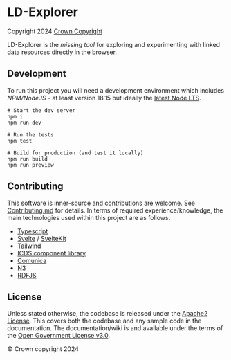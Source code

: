# LD-Explorer

Copyright 2024 [Crown Copyright](https://www.nationalarchives.gov.uk/information-management/re-using-public-sector-information/uk-government-licensing-framework/crown-copyright/)

LD-Explorer is the _missing tool_ for exploring and experimenting with linked data resources directly in the browser.

## Development

To run this project you will need a development environment which includes _NPM/NodeJS_ - at least version 18.15 but ideally the [latest Node LTS](https://nodejs.org/en).

```
# Start the dev server
npm i
npm run dev

# Run the tests
npm test

# Build for production (and test it locally)
npm run build
npm run preview
```

## Contributing

This software is inner-source and contributions are welcome. See [Contributing.md](./CONTRIBUTING.md) for details. In terms of required experience/knowledge, the main technologies used within this project are as follows.

- [Typescript](https://www.typescriptlang.org/)
- [Svelte](https://svelte.dev/) / [SvelteKit](https://kit.svelte.dev/)
- [Tailwind](https://tailwindcss.com/)
- [ICDS component library](https://design.sis.gov.uk/components)
- [Comunica](https://comunica.dev/)
- [N3](https://rdf.js.org/N3.js/)
- [RDFJS](https://rdf.js.org/)

## License

Unless stated otherwise, the codebase is released under the [Apache2 License](https://www.apache.org/licenses/LICENSE-2.0). This covers both the codebase and any sample code in the documentation. The documentation/wiki is and available under the terms of the [Open Government License v3.0](https://www.nationalarchives.gov.uk/doc/open-government-licence/version/3/).

© Crown copyright 2024
